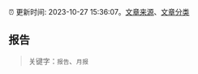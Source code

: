 :alarm_clock: 更新时间: 2023-10-27 15:36:07。[文章来源](/README.md)、[文章分类](/TAGS.md)

## 报告


> 关键字：`报告`、`月报`




